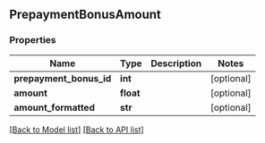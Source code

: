 ## PrepaymentBonusAmount

### Properties
Name | Type | Description | Notes
------------ | ------------- | ------------- | -------------
**prepayment_bonus_id** | **int** |  | [optional] 
**amount** | **float** |  | [optional] 
**amount_formatted** | **str** |  | [optional] 

[[Back to Model list]](#documentation-for-models) [[Back to API list]](#documentation-for-api-endpoints)


